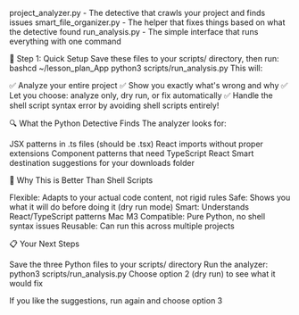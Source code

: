 

project_analyzer.py - The detective that crawls your project and finds issues
smart_file_organizer.py - The helper that fixes things based on what the detective found
run_analysis.py - The simple interface that runs everything with one command

🚀 Step 1: Quick Setup
Save these files to your scripts/ directory, then run:
bashcd ~/lesson_plan_App
python3 scripts/run_analysis.py
This will:

✅ Analyze your entire project
✅ Show you exactly what's wrong and why
✅ Let you choose: analyze only, dry run, or fix automatically
✅ Handle the shell script syntax error by avoiding shell scripts entirely!

🔍 What the Python Detective Finds
The analyzer looks for:

JSX patterns in .ts files (should be .tsx)
React imports without proper extensions
Component patterns that need TypeScript React
Smart destination suggestions for your downloads folder

🎯 Why This is Better Than Shell Scripts

Flexible: Adapts to your actual code content, not rigid rules
Safe: Shows you what it will do before doing it (dry run mode)
Smart: Understands React/TypeScript patterns
Mac M3 Compatible: Pure Python, no shell syntax issues
Reusable: Can run this across multiple projects

📋 Your Next Steps

Save the three Python files to your scripts/ directory
Run the analyzer: python3 scripts/run_analysis.py
Choose option 2 (dry run) to see what it would fix

If you like the suggestions, run again and choose option 3


